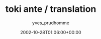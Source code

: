 ---
title: 'toki ante / translation'
posts: 2
hash: 't69'
author: 'yves_prudhomme'
date: 2002-10-28T01:06:00+00:00
sources:
  - http://forums.tokipona.org/viewtopic.php%3Ft=69.html
---